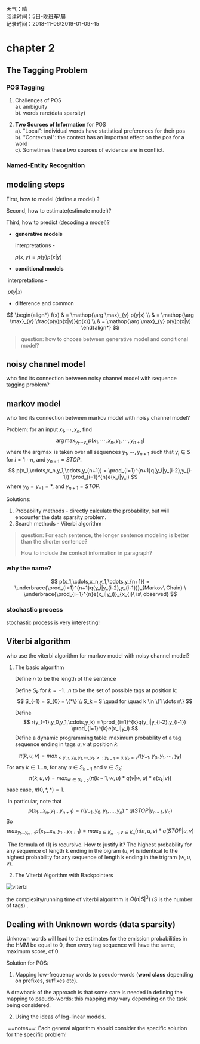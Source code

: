 天气：晴  
阅读时间：5日-晚班车\晨<br>记录时间：2018-11-06\2019-01-09~15


# chapter 2
## The Tagging Problem

### POS Tagging  

1. Challenges of POS  
a). ambiguity  
b). words rare(data sparsity)  

2. **Two Sources of Information** for POS  
a). "Local": individual words have statistical preferences for their pos  
b). "Contextual": the context has an important effect on the pos for a word  
c). Sometimes these two sources of evidence are in conflict.

### Named-Entity Recognition  



## modeling steps

First, how to model (define a model) ?

Second, how to estimate(estimate model)?

Third, how to predict (decoding a model)?

+ **generative models**

  interpretations - 

  $p(x,y)=p(y)p(x|y)$


+ **conditional models**

​	interpretations - 

​	$p(y|x)$

+ difference and common

$$
\begin{align*}
f(x) 
& = \mathop{\arg \max}_{y} p(y|x) \\
& = \mathop{\arg \max}_{y} \frac{p(y)p(x|y)}{p(x)} \\
& = \mathop{\arg \max}_{y} p(y)p(x|y)
\end{align*}
$$



> question: how to choose between generative model and conditional model?

## noisy channel model

who find its connection between noisy channel model with sequence tagging problem?



## markov model

who find its connection between markov model with noisy channel model?



Problem: for an input $x_1,\cdots,x_n$, find
$$
\arg \max_{y_1\cdots y_n} p(x_1,\cdots,x_n,y_1,\cdots,y_{n+1})
$$
where the $\arg \max$ is taken over all sequences $y_1,\cdots,y_{n+1}$ such that $y_i \in S$ for $i=1 \cdots n$, and $y_{n+1} = STOP$. 
$$
p(x_1,\cdots,x_n,y_1,\cdots,y_{n+1}) = \prod_{i=1}^{n+1}q(y_i|y_{i-2},y_{i-1}) \prod_{i=1}^{n}e(x_i|y_i)
$$
where $y_{0} = y_{-1} = *$, and $y_{n+1} = STOP$.



Solutions:

1. Probability methods - directly calculate the probability, but will encounter the data sparsity problem.
2. Search methods - Viterbi algorithm



> question: For each sentence, the longer sentence modeling is better than the shorter sentence?
>
> How to include the context information in paragraph?

### why the name?

$$
p(x_1,\cdots,x_n,y_1,\cdots,y_{n+1}) = \underbrace{\prod_{i=1}^{n+1}q(y_i|y_{i-2},y_{i-1})}_{Markov\ Chain} \ \underbrace{\prod_{i=1}^{n}e(x_i|y_i)}_{x_{i}\ is\ observed}
$$

### stochastic process

stochastic process is very interesting!



## Viterbi algorithm

who use the viterbi algorithm for markov model with noisy channel model?

1. The basic algorithm

   Define $n$ to be the length of the sentence

   Define $S_k$ for $k=-1 \dots n$ to be the set of possible tags at position k:
   $$
   S_{-1} = S_{0} = \{*\} \\
   S_k = S \quad for \quad k \in \{1 \dots n\}
   $$

   Define 
   $$
   r(y_{-1},y_0,y_1,\cdots,y_k) = \prod_{i=1}^{k}q(y_i|y_{i-2},y_{i-1}) \prod_{i=1}^{k}e(x_i|y_i)
   $$
   Define a dynamic programming table: maximum probability of a tag sequence ending in tags $u,v$ at position $k$.

$$
\pi(k,u,v) = max_{<y_{-1},y_0,y_1,\cdots,y_k>:y_{k-1}=u,y_k=v} r(y_{-1},y_0,y_1,\cdots,y_k)
$$
 ​	For any $k \in {1\dots n}$, for any $u \in S_{k-1}$ and $v \in S_{k}$:
$$
\pi(k,u,v) = max_{w \in S_{k-2}} (\pi(k-1,w,u) * q(v|w,u) * e(x_k|v)) \tag{1}
$$
​	base case, $\pi(0, *,*) = 1​$.

​	In particular, note that
$$
   p(x_1 \dots x_n,y_1 \dots y_{n+1}) = r(y_{-1},y_0,y_1,\dots,y_n) * q(STOP|y_{n-1},y_n)
$$
   	So
$$
max_{y_1 \dots y_{n+1}} p(x_1 \dots x_n,y_1 \dots y_{n+1}) = max_{u \in K_{n-1},v \in K_n} (\pi(n,u,v) * q(STOP|u,v)
$$

​	The formula of (1) is recursive. How to justify it? The highest probability for any sequence of length k ending in the bigram $(u,v)$ is identical to the highest probability for any sequence of length k ending in the trigram $(w,u,v)$. 

2. The Viterbi Algorithm with Backpointers

![viterbi](https://github.com/bifeng/daily_book_notes/raw/master/resource/viterbi_backpointers_hmm.png)

the complexity/running time of viterbi algorithm is $O(n|S|^3)$ ($S$ is the number of tags) .



## Dealing with Unknown words (data sparsity)

Unknown words will lead to the estimates for the emission probabilities in the HMM be equal to 0, then every tag sequence will have the same, maximum score, of 0.

Solution for POS:

1. Mapping low-frequency words to pseudo-words (**word class** depending on prefixes, suffixes etc).

A drawback of the approach is that some care is needed in defining the mapping to pseudo-words: this mapping may vary depending on the task being considered.

2. Using the ideas of log-linear models.

​	==notes==: Each general algorithm should consider the specific solution for the specific problem!





